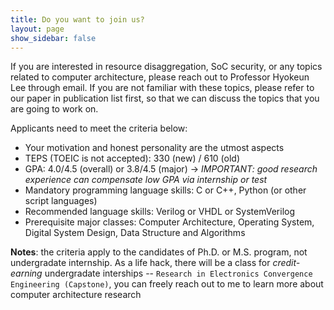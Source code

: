 ```yaml
---
title: Do you want to join us? 
layout: page
show_sidebar: false
---
```


If you are interested in resource disaggregation, SoC security, or any topics related to computer architecture, please reach out to Professor Hyokeun Lee through email. If you are not familiar with these topics, please refer to our paper in publication list first, so that we can discuss the topics that you are going to work on. 

Applicants need to meet the criteria below: 
- Your motivation and honest personality are the utmost aspects
- TEPS (TOEIC is not accepted): 330 (new) / 610 (old)
- GPA: 4.0/4.5 (overall) or 3.8/4.5 (major) -> *IMPORTANT: good research experience can compensate low GPA via internship or test*
- Mandatory programming language skills: C or C++, Python (or other script languages)
- Recommended language skills:  Verilog or VHDL or SystemVerilog
- Prerequisite major classes: Computer Architecture, Operating System, Digital System Design, Data Structure and Algorithms

**Notes**: the criteria apply to the candidates of Ph.D. or M.S. program, not undergradate internship. As a life hack, there will be a class for *credit-earning* undergradate interships -- `Research in Electronics Convergence Engineering (Capstone)`, you can freely reach out to me to learn more about computer architecture research

